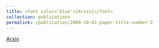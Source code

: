 ```yaml
---
title: <font color='blue'>[Arxiv]</font>
collection: publications
permalink: /publication/2009-10-01-paper-title-number-2
---
```


[Arxiv](http://proceedings.mlr.press/v77/zhang17c.html).

